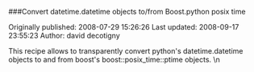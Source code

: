 ###Convert datetime.datetime objects to/from Boost.python posix time

Originally published: 2008-07-29 15:26:26
Last updated: 2008-09-17 23:55:23
Author: david decotigny

This recipe allows to transparently convert python's datetime.datetime objects to and from boost's boost::posix_time::ptime objects.\n